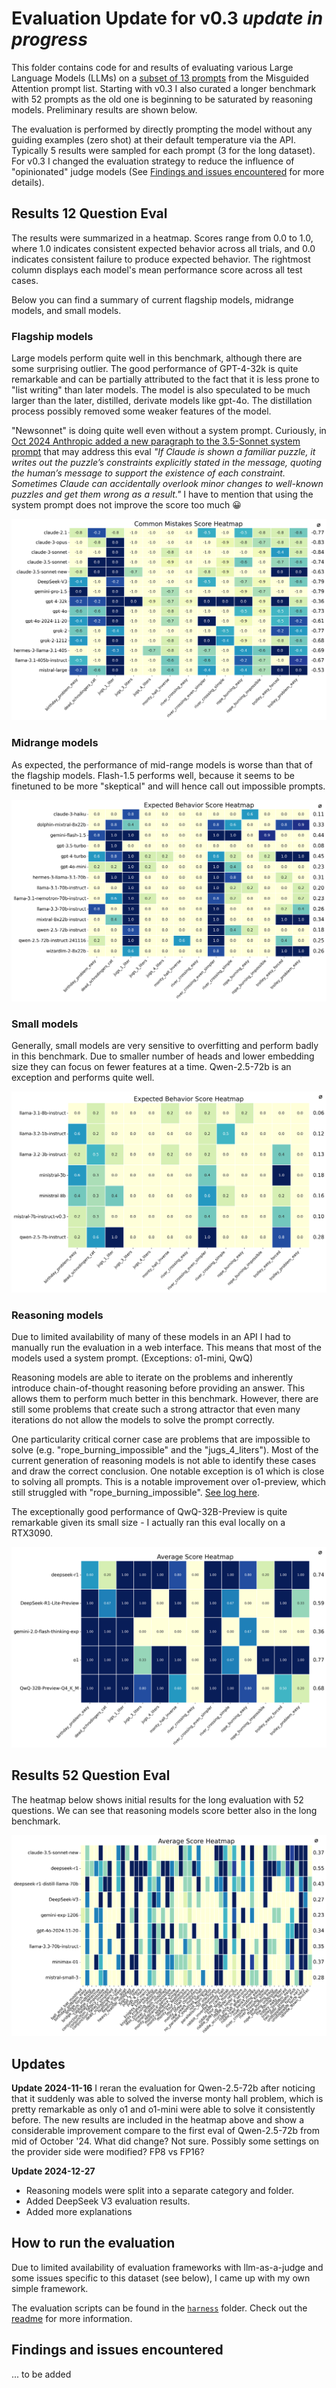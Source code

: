 # Evaluation Update for v0.3 *update in progress*

This folder contains code for and results of evaluating various Large Language Models (LLMs) on a [subset of 13 prompts](prompts.md) from the Misguided Attention prompt list. Starting with v0.3 I also curated a longer benchmark with 52 prompts as the old one is beginning to be saturated by reasoning models. Preliminary results are shown below.

The evaluation is performed by directly prompting the model without any guiding examples (zero shot) at their default temperature via the API. Typically 5 results were sampled for each prompt (3 for the long dataset). For v0.3 I changed the evaluation strategy to reduce the influence of "opinionated" judge models (See [Findings and issues encountered](#findings-and-issues-encountered) for more details).


## Results 12 Question Eval

The results were summarized in a heatmap. Scores range from 0.0 to 1.0, where 1.0 indicates consistent expected behavior across all trials, and 0.0 indicates consistent failure to produce expected behavior. The rightmost column displays each model's mean performance score across all test cases.

Below you can find a summary of current flagship models, midrange models, and small models. 

### Flagship models
Large models perform quite well in this benchmark, although there are some surprising outlier. The good performance of GPT-4-32k is quite remarkable and can be partially attributed to the fact that it is less prone to "list writing" than later models. The model is also speculated to be much larger than the later, distilled, derivate models like gpt-4o. The distillation process possibly removed some weaker features of the model.

"Newsonnet" is doing quite well even without a system prompt. Curiously, in [Oct 2024 Anthropic added a new paragraph to the 3.5-Sonnet system prompt](https://docs.anthropic.com/en/release-notes/system-prompts#oct-22nd-2024) that may address this eval *"If Claude is shown a familiar puzzle, it writes out the puzzle’s constraints explicitly stated in the message, quoting the human’s message to support the existence of each constraint. Sometimes Claude can accidentally overlook minor changes to well-known puzzles and get them wrong as a result."* I have to mention that using the system prompt does not improve the score too much 😀

![Flagship models](./summaries/heatmap_flagship.png)

### Midrange models
As expected, the performance of mid-range models is worse than that of the flagship models. Flash-1.5 performs well, because it seems to be finetuned to be more "skeptical" and will hence call out impossible prompts.

![Midrange models](./summaries/heatmap_midrange.png)

### Small models
Generally, small models are very sensitive to overfitting and perform badly in this benchmark. Due to smaller number of heads and lower embedding size they can focus on fewer features at a time. Qwen-2.5-72b is an exception and performs quite well.

![Small models](./summaries/heatmap_small.png)

### Reasoning models

Due to limited availability of many of these models in an API I had to manually run the evaluation in a web interface. This means that most of the models used a system prompt. (Exceptions: o1-mini, QwQ)

Reasoning models are able to iterate on the problems and inherently introduce chain-of-thought reasoning before providing an answer. This allows them to perform much better in this benchmark. However, there are still some problems that create such a strong attractor that even many iterations do not allow the models to solve the prompt correctly. 

One particularity critical corner case are problems that are impossible to solve (e.g. "rope_burning_impossible" and the "jugs_4_liters"). Most of the current generation of reasoning models is not able to identify these cases and draw the correct conclusion. One notable exception is o1 which is close to solving all prompts. This is a notable improvement over o1-preview, which still struggled with "rope_burning_impossible". [See log here](https://chatgpt.com/share/66e951e2-d7a8-8010-8a3d-041fa1b1eabe).

The exceptionally good performance of QwQ-32B-Preview is quite remarkable given its small size - I actually ran this eval locally on a RTX3090.

![Reasoning models](./summaries/heatmap_reasoning.png)

## Results 52 Question Eval

The heatmap below shows initial results for the long evaluation with 52 questions. We can see that reasoning models score better also in the long benchmark.

![Long eval](./summaries/heatmap_long.png)

## Updates

**Update 2024-11-16**
I reran the evaluation for Qwen-2.5-72b after noticing that it suddenly was able to solved the inverse monty hall problem, which is pretty remarkable as only o1 and o1-mini were able to solve it consistently before. The new results are included in the heatmap above and show a considerable improvement compare to the first eval of Qwen-2.5-72b  from mid of October '24. What did change? Not sure. Possibly some settings on the provider side were modified? FP8 vs FP16?

**Update 2024-12-27**
- Reasoning models were split into a separate category and folder.
- Added DeepSeek V3 evaluation results.
- Added more explanations

## How to run the evaluation

Due to limited availability of evaluation frameworks with llm-as-a-judge and some issues specific to this dataset (see below), I came up with my own simple framework.

The evaluation scripts can be found in the [`harness`](./harness) folder. Check out the [readme](./harness/README.md) for more information.
  
## Findings and issues encountered

...  to be added
